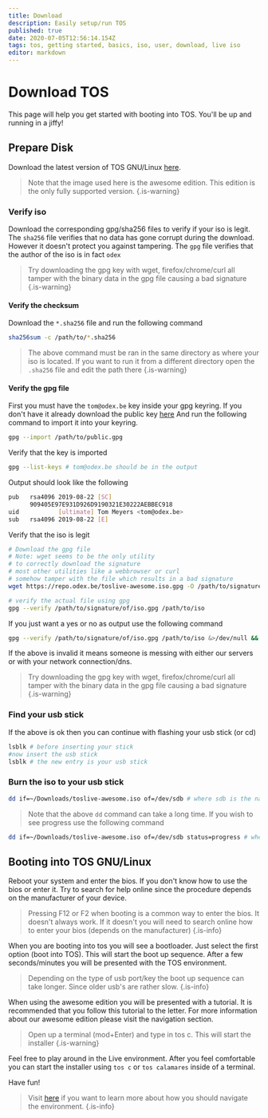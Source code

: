 ```yaml
---
title: Download
description: Easily setup/run TOS
published: true
date: 2020-07-05T12:56:14.154Z
tags: tos, getting started, basics, iso, user, download, live iso
editor: markdown
---
```


# Download TOS
This page will help you get started with booting into TOS. You'll be up and running in a jiffy!

## Prepare Disk
Download the latest version of TOS GNU/Linux [here](https://tos.odex.be/downloads).

> Note that the image used here is the awesome edition. This edition is the only fully supported version.
{.is-warning}

### Verify iso
Download the corresponding gpg/sha256 files to verify if your iso is legit.
The `sha256` file verifies that no data has gone corrupt during the download.
However it doesn't protect you against tampering.
The `gpg` file verifies that the author of the iso is in fact `odex`
> Try downloading the gpg key with wget, firefox/chrome/curl all tamper with the binary data in the gpg file causing a bad signature
{.is-warning}

#### Verify the checksum

Download the `*.sha256` file and run the following command

```bash
sha256sum -c /path/to/*.sha256
```

> The above command must be ran in the same directory as where your iso is located.
> If you want to run it from a different directory open the `.sha256` file and edit the path there
{.is-warning}

#### Verify the gpg file

First you must have the `tom@odex.be` key inside your gpg keyring.
If you don't have it already download the public key [here](https://repo.odex.be/public.gpg)
And run the following command to import it into your keyring.

```bash
gpg --import /path/to/public.gpg
```

Verify that the key is imported

```bash
gpg --list-keys # tom@odex.be should be in the output
```

Output should look like the following
```bash
pub   rsa4096 2019-08-22 [SC]
      909405E97E931D926D9190321E30222AEBBEC918
uid           [ultimate] Tom Meyers <tom@odex.be>
sub   rsa4096 2019-08-22 [E]
```

Verify that the iso is legit

```bash
# Download the gpg file
# Note: wget seems to be the only utility
# to correctly download the signature
# most other utilities like a webbrowser or curl
# somehow tamper with the file which results in a bad signature
wget https://repo.odex.be/toslive-awesome.iso.gpg -O /path/to/signature/of/iso.gpg

# verify the actual file using gpg
gpg --verify /path/to/signature/of/iso.gpg /path/to/iso
```

If you just want a yes or no as output use the following command

```bash
gpg --verify /path/to/signature/of/iso.gpg /path/to/iso &>/dev/null && echo "Valid" || echo "Invalid"
```

If the above is invalid it means someone is messing with either our servers or with your network connection/dns.

> Try downloading the gpg key with wget, firefox/chrome/curl all tamper with the binary data in the gpg file causing a bad signature
{.is-warning}

### Find your usb stick

If the above is ok then you can continue with flashing your usb stick (or cd)

```bash
lsblk # before inserting your stick
#now insert the usb stick
lsblk # the new entry is your usb stick
```

### Burn the iso to your usb stick

```bash
dd if=~/Downloads/toslive-awesome.iso of=/dev/sdb # where sdb is the name of your stick
```

> Note that the above `dd` command can take a long time. If you wish to see progress use the following command

```bash
dd if=~/Downloads/toslive-awesome.iso of=/dev/sdb status=progress # where sdb is the name of your stick
```

## Booting into TOS GNU/Linux

Reboot your system and enter the bios. If you don't know how to use the bios or enter it. Try to search for help online since the procedure depends on the manufacturer of your device.

> Pressing F12 or F2 when booting is a common way to enter the bios. It doesn't always work. If it doesn't you will need to search online how to enter your bios (depends on the manufacturer)
{.is-info}

When you are booting into tos you will see a bootloader. Just select the first option (boot into TOS).
This will start the boot up sequence. After a few seconds/minutes you will be presented with the TOS environment.

> Depending on the type of usb port/key the boot up sequence can take longer. Since older usb's are rather slow.
{.is-info}

When using the awesome edition you will be presented with a tutorial. It is recommended that you follow this tutorial to the letter. For more information about our awesome edition please visit the navigation section.

> Open up a terminal (mod+Enter) and type in tos c. This will start the installer
{.is-warning}

Feel free to play around in the Live environment.
After you feel comfortable you can start the installer using `tos c` or `tos calamares` inside of a terminal.

Have fun!

> Visit [here](/Usage/navigate) if you want to learn more about how you should navigate the environment.
{.is-info}
